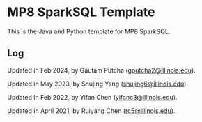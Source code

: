 # MP8 SparkSQL Template

This is the Java and Python template for MP8 SparkSQL.

## Log 
Updated in Feb 2024, by Gautam Putcha (gputcha2@illinois.edu).

Updated in May 2023, by Shujing Yang (shujing6@illinois.edu).

Updated in Feb 2022, by Yifan Chen (yifanc3@illinois.edu).

Updated in April 2021, by Ruiyang Chen (rc5@illinois.edu).
